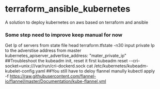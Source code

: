 # terraform_ansible_kubernetes
A solution to deploy kubernetes on aws based on terraform and ansible
### Some step need to improve keep manual for now
Get Ip of servers from state file
head terraform.tfstate -n30
input private Ip to the adverstise address from master
kubernetes_apiserver_advertise_address: "mater_private_ip"
##Troubleshoot the kubeadm init, reset it first
 kubeadm reset --cri-socket=unix:///var/run/cri-dockerd.sock
 cat /etc/kubernetes/kubeadm-kubelet-config.yaml
##You still have to deloy flannel manully
kubectl apply -f https://raw.githubusercontent.com/flannel-io/flannel/master/Documentation/kube-flannel.yml
